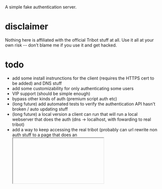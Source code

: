 A simple fake authentication server.

disclaimer
==========
Nothing here is affiliated with the official Tribot stuff at all. Use it all at your own risk -- don't blame me if you use it and get hacked.


todo
====
* add some install instrunctions for the client (requires the HTTPS cert to be added) and DNS stuff
* add some customizability for only authenticating some users
* VIP support (should be simple enough)
* bypass other kinds of auth (premium script auth etc)
* (long future) add automated tests to verify the authentication API hasn't broken / auto updating stuff
* (long future) a local version a client can run that will run a local webserver that does the auth (dns -> localhost, with fowarding to real tribot)
* add a way to keep accessing the real tribot (probably can url rewrite non auth stuff to a page that does an <iframe> (will break ssl, but *shrug*)

Contributing
============

Main thing is going to be implmenting those features. If you have a VIP account and don't mind getting banned from the official auth server, consider debugging that and adding it here.
Feel free to send a pull rqeuest for anything you find interesting

